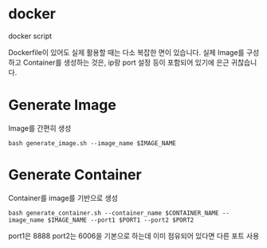 # docker
docker script

Dockerfile이 있어도 실제 활용할 때는 다소 복잡한 면이 있습니다.
실제 Image를 구성하고 Container를 생성하는 것은, ip랑 port 설정 등이 포함되어 있기에 은근 귀찮습니다.

# Generate Image
Image를 간편히 생성

```
bash generate_image.sh --image_name $IMAGE_NAME
```

# Generate Container
Container를 image를 기반으로 생성
```
bash generate_container.sh --container_name $CONTAINER_NAME --image_name $IMAGE_NAME --port1 $PORT1 --port2 $PORT2
```
port1은 8888 port2는 6006을 기본으로 하는데 이미 점유되어 있다면 다른 포트 사용
